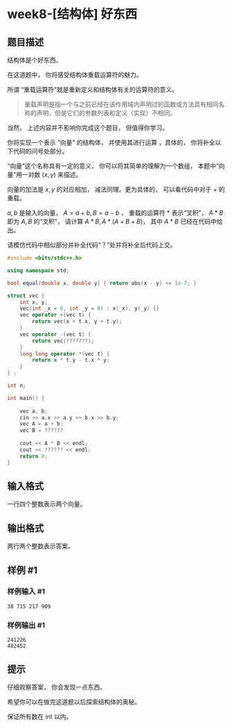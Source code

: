 # week8-[结构体] 好东西

## 题目描述

结构体是个好东西。

在这道题中， 你将感受结构体重载运算符的魅力。

所谓 “重载运算符”就是重新定义和结构体有关的运算符的意义。

> 重载声明是指一个与之前已经在该作用域内声明过的函数或方法具有相同名称的声明，但是它们的参数列表和定义（实现）不相同。

当然， 上述内容并不影响你完成这个题目， 但值得你学习。

你将实现一个表示 “向量” 的结构体， 并使用其进行运算 ，具体的， 你将补全以下代码的问号处部分。

“向量”这个名称具有一定的意义， 你可以将其简单的理解为一个数组， 本题中“向量”用一对数 $(x, y)$ 来描述。

向量的加法是 $x, y$ 的对应相加， 减法同理。更为具体的， 可以看代码中对于 $+$ 的重载。

$a, b$ 是输入的向量， $A = a + b, B = a - b$ ， 重载的运算符 $*$ 表示“叉积”， $A * B$ 即为 $A, B$ 的“叉积”， 请计算 $A * B, A * (A + B + B)$， 其中 $A * B$ 已经在代码中给出。

请模仿代码中相似部分并补全代码“？”处并将补全后代码上交。



```cpp
#include <bits/stdc++.h>

using namespace std;

bool equal(double x, double y) { return abs(x - y) <= 1e-7; }

struct vec {
	int x, y;
	vec(int _x = 0, int _y = 0) : x(_x), y(_y) {}
	vec operator +(vec t) {
		return vec(x + t.x, y + t.y);
	}
	vec operator -(vec t) {
		return vec(???????);
	}
	long long operator *(vec t) {
		return x * t.y - t.x * y;
	}
} ;

int n;

int main() {
	
    vec a, b;
	cin >> a.x >> a.y >> b.x >> b.y;
	vec A = a + b;
	vec B = ??????
	
	cout << A * B << endl;
	cout << ?????? << endl;
	return 0;
}
```

## 输入格式

一行四个整数表示两个向量。

## 输出格式

两行两个整数表示答案。

## 样例 #1

### 样例输入 #1

```
38 715 217 909
```

### 样例输出 #1

```
241226
482452
```

## 提示

仔细观察答案， 你会发现一点东西。

希望你可以在做完这道题以后探索结构体的奥秘。

保证所有数在 int 以内。